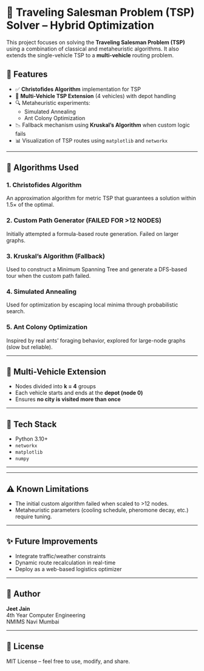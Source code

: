 # 🚚 Traveling Salesman Problem (TSP) Solver – Hybrid Optimization

This project focuses on solving the **Traveling Salesman Problem (TSP)** using a combination of classical and metaheuristic algorithms. It also extends the single-vehicle TSP to a **multi-vehicle** routing problem.

## 📌 Features

- ✅ **Christofides Algorithm** implementation for TSP
- 🔁 **Multi-Vehicle TSP Extension** (4 vehicles) with depot handling
- 🔍 Metaheuristic experiments:
  - Simulated Annealing
  - Ant Colony Optimization
- 📉 Fallback mechanism using **Kruskal’s Algorithm** when custom logic fails
- 📊 Visualization of TSP routes using `matplotlib` and `networkx`


---

## 🧠 Algorithms Used

### 1. Christofides Algorithm
An approximation algorithm for metric TSP that guarantees a solution within 1.5× of the optimal.

### 2. Custom Path Generator (FAILED FOR >12 NODES)
Initially attempted a formula-based route generation. Failed on larger graphs.

### 3. Kruskal’s Algorithm (Fallback)
Used to construct a Minimum Spanning Tree and generate a DFS-based tour when the custom path failed.

### 4. Simulated Annealing
Used for optimization by escaping local minima through probabilistic search.

### 5. Ant Colony Optimization
Inspired by real ants’ foraging behavior, explored for large-node graphs (slow but reliable).

---

## 🚗 Multi-Vehicle Extension

- Nodes divided into **k = 4** groups
- Each vehicle starts and ends at the **depot (node 0)**
- Ensures **no city is visited more than once**

---

## 🧰 Tech Stack

- Python 3.10+
- `networkx`
- `matplotlib`
- `numpy`

---

---

## ⚠️ Known Limitations

- The initial custom algorithm failed when scaled to >12 nodes.
- Metaheuristic parameters (cooling schedule, pheromone decay, etc.) require tuning.

---

## ✨ Future Improvements

- Integrate traffic/weather constraints
- Dynamic route recalculation in real-time
- Deploy as a web-based logistics optimizer

---

## 👤 Author

**Jeet Jain**  
4th Year Computer Engineering  
NMIMS Navi Mumbai

---

## 📄 License

MIT License – feel free to use, modify, and share.




